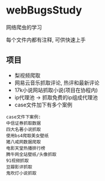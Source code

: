 # webBugsStudy
网络爬虫的学习

每个文件内都有注释, 可供快速上手

## 项目
+ 梨视频爬取
+ 网易云音乐抓取评论, 热评和最新评论
+ 17k小说网站抓取小说(项目在协程内)
+ ip代理池 -> 抓取免费的ip组成代理池
+ case文件加下有多个案例
```commandline
case文件下案例:
中信证券抓取数据
四大名著小说抓取
使用bs4爬取美女壁纸
猪八戒网数据爬取
电影天堂热播排行榜
腾牛网全站壁纸/头像抓取
91视频抓取
豆瓣影评抓取
鬼吹灯小说抓取
```